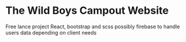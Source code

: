 # The Wild Boys Campout  Website

Free lance project
React, bootstrap and scss possibly firebase to handle users data depending on client needs
